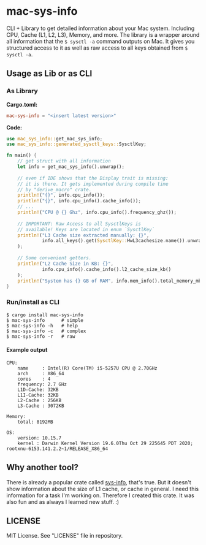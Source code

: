 # mac-sys-info
CLI + Library to get detailed information about your Mac system. Including CPU, Cache (L1, L2, L3), Memory, and more.
The library is a wrapper around all information that the `$ sysctl -a` command outputs on Mac. It gives you structured
access to it as well as raw access to all keys obtained from `$ sysctl -a`.

## Usage as Lib or as CLI
### As Library
**Cargo.toml:**
```toml
mac-sys-info = "<insert latest version>"
```
**Code:**
```rust
use mac_sys_info::get_mac_sys_info;
use mac_sys_info::generated_sysctl_keys::SysctlKey;

fn main() {
    // get struct with all information
    let info = get_mac_sys_info().unwrap();
    
    // even if IDE shows that the Display trait is missing:
    // it is there. It gets implemented during compile time
    // by "derive_macro" crate.
    println!("{}", info.cpu_info());
    println!("{}", info.cpu_info().cache_info());
    // ...
    println!("CPU @ {} Ghz", info.cpu_info().frequency_ghz());
    
    // IMPORTANT: Raw Access to all SysctlKeys is
    // available! Keys are located in enum `SysctlKey`
    println!("L3 Cache size extracted manually: {}",
             info.all_keys().get(SysctlKey::HwL3cachesize.name()).unwrap()
    );
    
    // Some convenient getters.
    println!("L2 Cache Size in KB: {}",
             info.cpu_info().cache_info().l2_cache_size_kb()
    );
    println!("System has {} GB of RAM", info.mem_info().total_memory_mb())
}
```
### Run/install as CLI
```
$ cargo install mac-sys-info
$ mac-sys-info      # simple
$ mac-sys-info -h   # help
$ mac-sys-info -c   # complex
$ mac-sys-info -r   # raw
```
#### Example output
```
CPU:
    name     : Intel(R) Core(TM) i5-5257U CPU @ 2.70GHz
    arch     : X86_64
    cores    : 4
    frequency: 2.7 GHz
    L1D-Cache: 32KB
    L1I-Cache: 32KB
    L2-Cache : 256KB
    L3-Cache : 3072KB

Memory:
    total: 8192MB

OS:
    version: 10.15.7
    kernel : Darwin Kernel Version 19.6.0Thu Oct 29 225645 PDT 2020; rootxnu-6153.141.2.2~1/RELEASE_X86_64
```

## Why another tool?
There is already a popular crate called [sys-info](https://crates.io/crates/sys-info), that's true.
But it doesn't show information about the size of L1 cache, or cache in general.
I need this information for a task I'm working on. Therefore I created this crate.
It was also fun and as always I learned new stuff. :)

## LICENSE
MIT License. See "LICENSE" file in repository.
